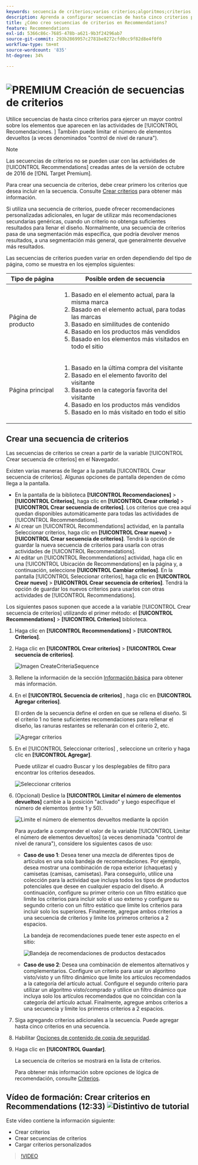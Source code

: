 ```yaml
---
keywords: secuencia de criterios;varios criterios;algoritmos;criterios;criterios de recomendaciones;secuencia;número límite de elementos devueltos;control de nivel de ranura;ranura
description: Aprenda a configurar secuencias de hasta cinco criterios para ejercer el bueno control sobre los elementos que aparecen en el Adobe [!DNL Target] Actividades de Recommendations.
title: ¿Cómo creo secuencias de criterios en Recommendations?
feature: Recommendations
exl-id: 5366c86c-7685-478b-a621-9b3f24296ab7
source-git-commit: 293b2869957c2781be8272cfd0cc9f82d8e4f0f0
workflow-type: tm+mt
source-wordcount: '835'
ht-degree: 34%

---
```


# ![PREMIUM](/help/main/assets/premium.png) Creación de secuencias de criterios

Utilice secuencias de hasta cinco criterios para ejercer un mayor control sobre los elementos que aparecen en las actividades de [!UICONTROL Recomendaciones. ] También puede limitar el número de elementos devueltos (a veces denominados &quot;control de nivel de ranura&quot;).

>[!NOTE]
>
>Las secuencias de criterios no se pueden usar con las actividades de [!UICONTROL Recommendations] creadas antes de la versión de octubre de 2016 de [!DNL Target Premium].

Para crear una secuencia de criterios, debe crear primero los criterios que desea incluir en la secuencia. Consulte [Crear criterios](/help/main/c-recommendations/c-algorithms/create-new-algorithm.md) para obtener más información.

Si utiliza una secuencia de criterios, puede ofrecer recomendaciones personalizadas adicionales, en lugar de utilizar más recomendaciones secundarias genéricas, cuando un criterio no obtenga suficientes resultados para llenar el diseño. Normalmente, una secuencia de criterios pasa de una segmentación más específica, que podría devolver menos resultados, a una segmentación más general, que generalmente devuelve más resultados.

Las secuencias de criterios pueden variar en orden dependiendo del tipo de página, como se muestra en los ejemplos siguientes:

| Tipo de página | Posible orden de secuencia |
| --- | --- |
| Página de producto | <ol><li>Basado en el elemento actual, para la misma marca</li><li>Basado en el elemento actual, para todas las marcas</li><li>Basado en similitudes de contenido</li><li>Basado en los productos más vendidos</li><li>Basado en los elementos más visitados en todo el sitio</li></ol> |
| Página principal | <ol><li>Basado en la última compra del visitante </li><li>Basado en el elemento favorito del visitante</li><li>Basado en la categoría favorita del visitante</li><li>Basado en los productos más vendidos</li><li>Basado en lo más visitado en todo el sitio</li></ol> |

## Crear una secuencia de criterios

Las secuencias de criterios se crean a partir de la variable [!UICONTROL Crear secuencia de criterios] en el Navegador.

Existen varias maneras de llegar a la pantalla [!UICONTROL Crear secuencia de criterios]. Algunas opciones de pantalla dependen de cómo llega a la pantalla.

* En la pantalla de la biblioteca **[!UICONTROL Recomendaciones]** > **[!UICONTROL Criterios]**, haga clic en **[!UICONTROL Crear criterio]** > **[!UICONTROL Crear secuencia de criterios]**. Los criterios que crea aquí quedan disponibles automáticamente para todas las actividades de [!UICONTROL Recommendations].
* Al crear un [!UICONTROL Recommendations] actividad, en la pantalla Seleccionar criterios, haga clic en **[!UICONTROL Crear nuevo]** > **[!UICONTROL Crear secuencia de criterios]**. Tendrá la opción de guardar la nueva secuencia de criterios para usarla con otras actividades de [!UICONTROL Recommendations].
* Al editar un [!UICONTROL Recommendations] actividad, haga clic en una [!UICONTROL Ubicación de Recommendations] en la página y, a continuación, seleccione **[!UICONTROL Cambiar criterios]**. En la pantalla [!UICONTROL Seleccionar criterios], haga clic en **[!UICONTROL Crear nuevo]** > **[!UICONTROL Crear secuencia de criterios]**. Tendrá la opción de guardar los nuevos criterios para usarlos con otras actividades de [!UICONTROL Recommendations].

Los siguientes pasos suponen que accede a la variable [!UICONTROL Crear secuencia de criterios] utilizando el primer método: el **[!UICONTROL Recommendations]** > **[!UICONTROL Criterios]** biblioteca.

1. Haga clic en **[!UICONTROL Recommendations]** > **[!UICONTROL Criterios]**.

1. Haga clic en **[!UICONTROL Crear criterios]** > **[!UICONTROL Crear secuencia de criterios]**.

   ![Imagen CreateCriteriaSequence](assets/CreateCriteriaSequence.png)

1. Rellene la información de la sección [Información básica](/help/main/c-recommendations/c-algorithms/create-new-algorithm.md#info) para obtener más información.

1. En el **[!UICONTROL Secuencia de criterios]** , haga clic en **[!UICONTROL Agregar criterios]**.

   El orden de la secuencia define el orden en que se rellena el diseño. Si el criterio 1 no tiene suficientes recomendaciones para rellenar el diseño, las ranuras restantes se rellenarán con el criterio 2, etc.

   ![Agregar criterios](/help/main/c-recommendations/c-algorithms/assets/add-criteria.png)

1. En el [!UICONTROL Seleccionar criterios] , seleccione un criterio y haga clic en **[!UICONTROL Agregar]**.

   Puede utilizar el cuadro Buscar y los desplegables de filtro para encontrar los criterios deseados.

   ![Seleccionar criterios](/help/main/c-recommendations/c-algorithms/assets/select-criteria.png)

1. (Opcional) Deslice la **[!UICONTROL Limitar el número de elementos devueltos]** cambie a la posición &quot;activado&quot; y luego especifique el número de elementos (entre 1 y 50).

   ![Limite el número de elementos devueltos mediante la opción](/help/main/c-recommendations/c-algorithms/assets/limit-number.png)

   Para ayudarle a comprender el valor de la variable [!UICONTROL Limitar el número de elementos devueltos] (a veces denominada &quot;control de nivel de ranura&quot;), considere los siguientes casos de uso:

   * **Caso de uso 1**: Desea tener una mezcla de diferentes tipos de artículos en una sola bandeja de recomendaciones. Por ejemplo, desea mostrar una combinación de ropa exterior (chaquetas) y camisetas (camisas, camisetas). Para conseguirlo, utilice una colección para la actividad que incluya todos los tipos de productos potenciales que desee en cualquier espacio del diseño. A continuación, configure su primer criterio con un filtro estático que limite los criterios para incluir solo el uso externo y configure su segundo criterio con un filtro estático que limite los criterios para incluir solo los superiores. Finalmente, agregue ambos criterios a una secuencia de criterios y limite los primeros criterios a 2 espacios.

      La bandeja de recomendaciones puede tener este aspecto en el sitio:

      ![Bandeja de recomendaciones de productos destacados](/help/main/c-recommendations/c-algorithms/assets/featured-products.png)

   * **Caso de uso 2**: Desea una combinación de elementos alternativos y complementarios. Configure un criterio para usar un algoritmo visto/visto y un filtro dinámico que limite los artículos recomendados a la categoría del artículo actual. Configure el segundo criterio para utilizar un algoritmo visto/comprado y utilice un filtro dinámico que incluya solo los artículos recomendados que no coincidan con la categoría del artículo actual. Finalmente, agregue ambos criterios a una secuencia y limite los primeros criterios a 2 espacios.

1. Siga agregando criterios adicionales a la secuencia. Puede agregar hasta cinco criterios en una secuencia.

1. Habilitar [Opciones de contenido de copia de seguridad](/help/main/c-recommendations/c-algorithms/create-new-algorithm.md#content).

1. Haga clic en **[!UICONTROL Guardar]**.

   La secuencia de criterios se mostrará en la lista de criterios.

   Para obtener más información sobre opciones de lógica de recomendación, consulte [Criterios](/help/main/c-recommendations/c-algorithms/algorithms.md).

## Vídeo de formación: Crear criterios en Recommendations (12:33) ![Distintivo de tutorial](/help/main/assets/tutorial.png)

Este vídeo contiene la información siguiente:

* Crear criterios
* Crear secuencias de criterios
* Cargar criterios personalizados

>[!VIDEO](https://video.tv.adobe.com/v/27694?quality=12)
